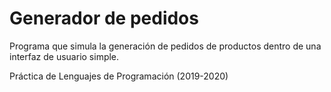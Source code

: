 # Generador de pedidos

Programa que simula la generación de pedidos de productos dentro de una interfaz de usuario simple.

Práctica de Lenguajes de Programación (2019-2020)
